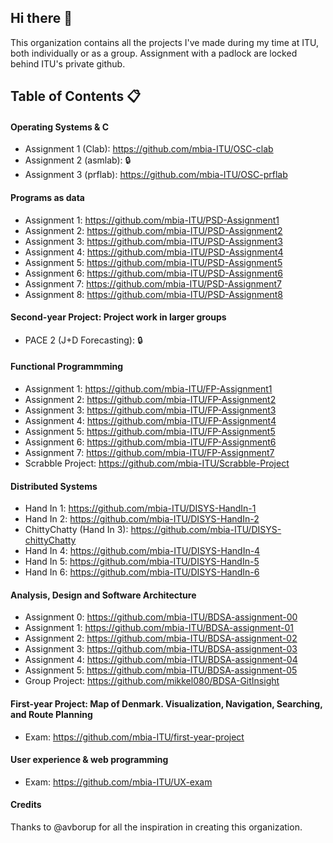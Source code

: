 ## Hi there 👋
This organization contains all the projects I've made during my time at ITU, both individually or as a group.
Assignment with a padlock are locked behind ITU's private github.

## Table of Contents 📋
#### Operating Systems & C
- Assignment 1 (Clab): https://github.com/mbia-ITU/OSC-clab
- Assignment 2 (asmlab): 🔒
- Assignment 3 (prflab): https://github.com/mbia-ITU/OSC-prflab
  
#### Programs as data
- Assignment 1: https://github.com/mbia-ITU/PSD-Assignment1
- Assignment 2: https://github.com/mbia-ITU/PSD-Assignment2
- Assignment 3: https://github.com/mbia-ITU/PSD-Assignment3
- Assignment 4: https://github.com/mbia-ITU/PSD-Assignment4
- Assignment 5: https://github.com/mbia-ITU/PSD-Assignment5
- Assignment 6: https://github.com/mbia-ITU/PSD-Assignment6
- Assignment 7: https://github.com/mbia-ITU/PSD-Assignment7
- Assignment 8: https://github.com/mbia-ITU/PSD-Assignment8

#### Second-year Project: Project work in larger groups
- PACE 2 (J+D Forecasting): 🔒

#### Functional Programmming
- Assignment 1: https://github.com/mbia-ITU/FP-Assignment1
- Assignment 2: https://github.com/mbia-ITU/FP-Assignment2
- Assignment 3: https://github.com/mbia-ITU/FP-Assignment3
- Assignment 4: https://github.com/mbia-ITU/FP-Assignment4
- Assignment 5: https://github.com/mbia-ITU/FP-Assignment5
- Assignment 6: https://github.com/mbia-ITU/FP-Assignment6
- Assignment 7: https://github.com/mbia-ITU/FP-Assignment7
- Scrabble Project: https://github.com/mbia-ITU/Scrabble-Project

#### Distributed Systems
- Hand In 1: https://github.com/mbia-ITU/DISYS-HandIn-1
- Hand In 2: https://github.com/mbia-ITU/DISYS-HandIn-2
- ChittyChatty (Hand In 3): https://github.com/mbia-ITU/DISYS-chittyChatty
- Hand In 4: https://github.com/mbia-ITU/DISYS-HandIn-4
- Hand In 5: https://github.com/mbia-ITU/DISYS-HandIn-5
- Hand In 6: https://github.com/mbia-ITU/DISYS-HandIn-6

#### Analysis, Design and Software Architecture
- Assignment 0: https://github.com/mbia-ITU/BDSA-assignment-00
- Assignment 1: https://github.com/mbia-ITU/BDSA-assignment-01
- Assignment 2: https://github.com/mbia-ITU/BDSA-assignment-02
- Assignment 3: https://github.com/mbia-ITU/BDSA-assignment-03
- Assignment 4: https://github.com/mbia-ITU/BDSA-assignment-04
- Assignment 5: https://github.com/mbia-ITU/BDSA-assignment-05
- Group Project: https://github.com/mikkel080/BDSA-GitInsight

#### First-year Project: Map of Denmark. Visualization, Navigation, Searching, and Route Planning
- Exam: https://github.com/mbia-ITU/first-year-project

#### User experience & web programming
- Exam: https://github.com/mbia-ITU/UX-exam


#### Credits
Thanks to @avborup for all the inspiration in creating this organization.

